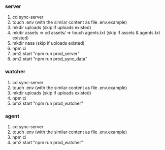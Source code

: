 ### server

1. cd sync-server
2. touch .env (with the similar content as file .env.example)
3. mkdir uploads (skip if uploads existed)
4. mkdir assets => cd assets/ => touch agents.txt (skip if assets & agents.txt existed)
5. mkdir nasa (skip if uploads existed)
6. npm ci
7. pm2 start "npm run prod_server"
8. pm2 start "npm run prod_sync_data"

### watcher

1. cd sync-server
2. touch .env (with the similar content as file .env.example)
3. mkdir uploads (skip if uploads existed)
4. npm ci
5. pm2 start "npm run prod_watcher"

### agent

1. cd sync-server
2. touch .env (with the similar content as file .env.example)
3. npm ci
4. pm2 start "npm run prod_watcher"
